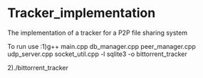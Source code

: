 # Tracker_implementation
The implementation of a tracker for a P2P file sharing system

To run use :1)g++ main.cpp db_manager.cpp peer_manager.cpp udp_server.cpp socket_util.cpp -l sqlite3 -o bittorrent_tracker

2)./bittorrent_tracker

